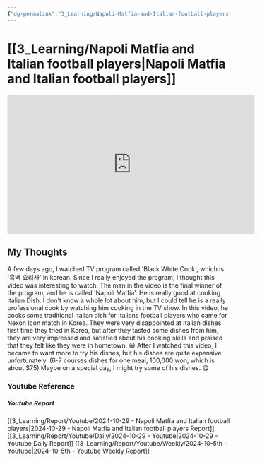 ```yaml
---
{"dg-permalink":"3_Learning/Napoli-Matfia-and-Italian-football-players","dg-note-icon":"youtube","created-date":"2024-10-29 10:56:01 am","date":"2024-10-29","type":"youtube","tags":["youtube","entertainment"],"aliases":null,"youtuber":"슛포러브","channelName":"슛포러브","link":"https://www.youtube.com/watch?v=-CVvWNwjU48","img":"https://img.youtube.com/vi/-CVvWNwjU48/0.jpg","dg-publish":true,"permalink":"/3_Learning/Napoli-Matfia-and-Italian-football-players/","dgPassFrontmatter":true,"noteIcon":"youtube"}
---
```



# [[3_Learning/Napoli Matfia and Italian football players\|Napoli Matfia and Italian football players]]


<div class="container-root"><span></span></div><div><div class="container-root"><iframe width="560" height="315" src="https://www.youtube.com/embed/-CVvWNwjU48" title="YouTube video player" frameborder="0" allow="accelerometer; autoplay; clipboard-write; encrypted-media; gyroscope; picture-in-picture; web-share" allowfullscreen=""></iframe></div></div>

## My Thoughts
A few days ago, I watched TV program called 'Black White Cook', which is '흑백 요리사' in korean.
Since I really enjoyed the program, I thought this video was interesting to watch.
The man in the video is the final winner of the program, and he is called 'Napoli Matfia'.
He is really good at cooking Italian Dish.
I don't know a whole lot about him, but I could tell he is a really professional cook by watching him cooking in the TV show.
In this video, he cooks some traditional Italian dish for Italians football players who came for Nexon Icon match in Korea.
They were very disappointed at Italian dishes first time they tried in Korea, but after they tasted some dishes from him, they are very impressed and satisfied about his cooking skills and praised that they felt like they were in hometown. 😀
After I watched this video, I became to want more to try his dishes, but his dishes are quite expensive unfortunately. (6-7 courses dishes for one meal, 100,000 won, which is about $75)
Maybe on a special day, I might try some of his dishes. 😋












### Youtube Reference
##### Youtube Report
[[3_Learning/Report/Youtube/2024-10-29 - Napoli Matfia and Italian football players\|2024-10-29 - Napoli Matfia and Italian football players Report]]
[[3_Learning/Report/Youtube/Daily/2024-10-29 - Youtube\|2024-10-29 - Youtube Daily Report]]
[[3_Learning/Report/Youtube/Weekly/2024-10-5th - Youtube\|2024-10-5th - Youtube Weekly Report]]

